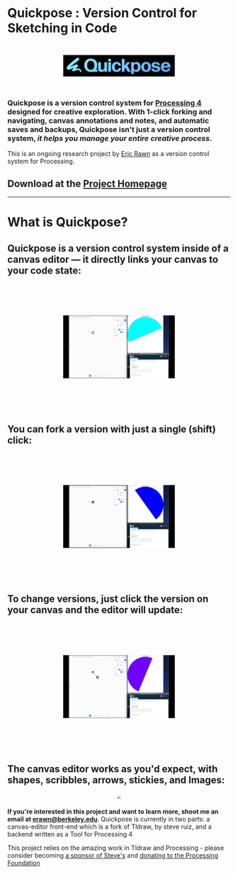 # Quickpose : Version Control for Sketching in Code
<div style="text-align: center; transform: scale(.5);">
  <img src="./assets/quickpose-banner-grad.png"/>
</div>

### Quickpose is a version control system for [Processing 4](https://processing.org) designed for creative exploration. With 1-click forking and navigating, canvas annotations and notes, and automatic saves and backups, Quickpose isn't just a version control system,  *it helps you manage your entire creative process*. 


This is an ongoing research project by [Eric Rawn](https://www.ericrawn.media/) as a version control system for Processing. 

## Download at the **[Project Homepage](https://ericrawn.media/quickpose)**


***
# What is Quickpose?

## Quickpose is a version control system inside of a canvas editor — it directly links your canvas to your code state:
<div style="text-align: center; transform: scale(.5);">
  <img src="./assets/linkedstate.gif"/>
</div>

## You can fork a version with just a single (shift) click:

<div style="text-align: center; transform: scale(.5);">
  <img src="./assets/fork.gif"/>
</div>

## To change versions, just click the version on your canvas and the editor will update:
<div style="text-align: center; transform: scale(.5);">
  <img src="./assets/navigate.gif"/>
</div>

## The canvas editor works as you'd expect, with shapes, scribbles, arrows, stickies, and Images:

<div style="text-align: center; transform: scale(.5);">
  <img src="./assets/stickies.gif"/>
</div>


**If you're interested in this project and want to learn more, shoot me an email at erawn@berkeley.edu**.
Quickpose is currently in two parts: a canvas-editor front-end which is a fork of Tldraw, by steve ruiz, and a backend written as a Tool for Processing 4

This project relies on the amazing work in Tldraw and Processing - please consider becoming [a sponsor of Steve's](https://github.com/sponsors/steveruizok?frequency=recurring&sponsor=steveruizok) and [donating to the Processing Foundation](https://processing.org/donate)
